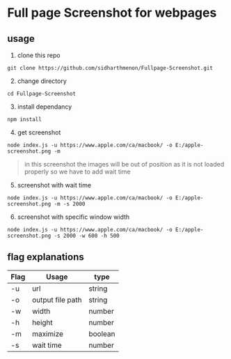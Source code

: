 # Full page Screenshot for webpages

## usage
1. clone this repo
```
git clone https://github.com/sidharthmenon/Fullpage-Screenshot.git
```

2. change directory
```
cd Fullpage-Screenshot
```
3. install dependancy
```
npm install
```

4. get screenshot
```
node index.js -u https://www.apple.com/ca/macbook/ -o E:/apple-screenshot.png -m
```
> in this screenshot the images will be out of position as it is not loaded properly so we have to add wait time
5. screenshot with wait time
```
node index.js -u https://www.apple.com/ca/macbook/ -o E:/apple-screenshot.png -m -s 2000
```
6. screenshot with specific window width
```
node index.js -u https://www.apple.com/ca/macbook/ -o E:/apple-screenshot.png -s 2000 -w 600 -h 500
```

## flag explanations
|Flag|Usage|type|
|---|---|---|
|-u| url| string
|-o| output file path|string
|-w| width|number
|-h| height|number
|-m| maximize|boolean
|-s| wait time|number
